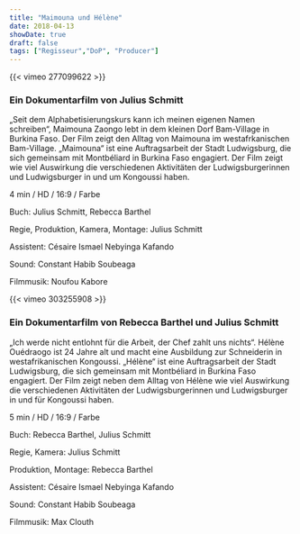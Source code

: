 ```yaml
---
title: "Maimouna und Hélène"
date: 2018-04-13
showDate: true
draft: false
tags: ["Regisseur","DoP", "Producer"]
---
```


{{< vimeo 277099622 >}}


### Ein Dokumentarfilm von Julius Schmitt

„Seit dem Alphabetisierungskurs kann ich meinen eigenen Namen schreiben“, Maimouna Zaongo lebt in dem kleinen Dorf Bam-Village in Burkina Faso. 
Der Film zeigt den Alltag von Maimouna im westafrkanischen Bam-Village. „Maimouna“ ist eine Auftragsarbeit der Stadt Ludwigsburg, die sich gemeinsam mit Montbéliard in Burkina Faso engagiert. 
Der Film zeigt wie viel Auswirkung die verschiedenen Aktivitäten der Ludwigsburgerinnen und Ludwigsburger in und um Kongoussi haben. 

4 min / HD / 16:9 / Farbe    

Buch: Julius Schmitt, Rebecca Barthel    

Regie, Produktion, Kamera, Montage: Julius Schmitt    

Assistent: Césaire Ismael Nebyinga Kafando   

Sound: Constant Habib Soubeaga   

Filmmusik: Noufou Kabore   


{{< vimeo 303255908 >}}

### Ein Dokumentarfilm von Rebecca Barthel und Julius Schmitt

„Ich werde nicht entlohnt für die Arbeit, der Chef zahlt uns nichts“. Hélène Ouédraogo ist 24 Jahre alt und macht eine Ausbildung zur Schneiderin in westafrikanischen Kongoussi. 
„Hélène“ ist eine Auftragsarbeit der Stadt Ludwigsburg, die sich gemeinsam mit Montbéliard in Burkina Faso engagiert. 
Der Film zeigt neben dem Alltag von Hélène wie viel Auswirkung die verschiedenen Aktivitäten der Ludwigsburgerinnen und Ludwigsburger in und für Kongoussi haben. 

5 min / HD / 16:9 / Farbe

Buch:  Rebecca Barthel, Julius Schmitt

Regie, Kamera: Julius Schmitt

Produktion, Montage: Rebecca Barthel

Assistent: Césaire Ismael Nebyinga Kafando

Sound: Constant Habib Soubeaga

Filmmusik: Max Clouth
